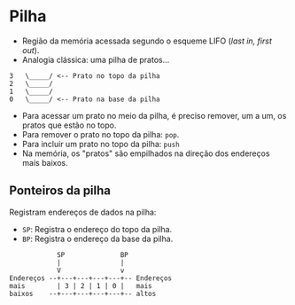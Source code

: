 # Pilha

- Região da memória acessada segundo o esqueme LIFO (*last in, first out*).
- Analogia clássica: uma pilha de pratos...

```
3   \_____/ <-- Prato no topo da pilha
2   \_____/
1   \_____/
0   \_____/ <-- Prato na base da pilha
```

- Para acessar um prato no meio da pilha, é preciso remover, um a um, os pratos
  que estão no topo.
- Para remover o prato no topo da pilha: `pop`.
- Para incluir um prato no topo da pilha: `push`
- Na memória, os "pratos" são empilhados na direção dos endereços mais baixos.

## Ponteiros da pilha

Registram endereços de dados na pilha:

- `SP`: Registra o endereço do topo da pilha.
- `BP`: Registra o endereço da base da pilha.

```
            SP              BP
            |               |
            V               v
Endereços --+---+---+---+---+-- Endereços
mais        | 3 | 2 | 1 | 0 |   mais
baixos    --+---+---+---+---+-- altos
```

